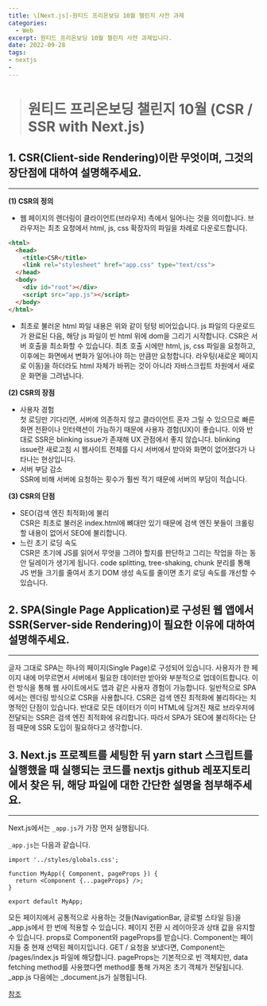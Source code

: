 ```yaml
---
title: \[Next.js]-원티드 프리온보딩 10월 챌린지 사전 과제
categories: 
  - Web
excerpt: 원티드 프리온보딩 10월 챌린지 사전 과제입니다.
date: 2022-09-28
tags:
- nextjs
- 
---
```







> # 원티드 프리온보딩 챌린지 10월 (CSR / SSR with Next.js)


## 1. CSR(Client-side Rendering)이란 무엇이며, 그것의 장단점에 대하여 설명해주세요.
---

**(1) CSR의 정의** <br>
- 웹 페이지의 렌더링이 클라이언트(브라우저) 측에서 일어나는 것을 의미합니다. 브라우저는 최초 요청에서 html, js, css 확장자의 파일을 차례로 다운로드합니다.

```html
<html>
  <head>
    <title>CSR</title>
    <link rel="stylesheet" href="app.css" type="text/css">
  </head>
  <body>
    <div id="root"></div>
    <script src="app.js"></script>
  </body>
</html>
```
- 최초로 불러온 html 파일 내용은 위와 같이 텅텅 비어있습니다. js 파일의 다운로드가 완료된 다음, 해당 js 파일이 빈 html 위에 dom을 그리기 시작합니다.
CSR은 서버 호출을 최소화할 수 있습니다. 최초 호출 시에만 html, js, css 파일을 요청하고, 이후에는 화면에서 변화가 일어나야 하는 만큼만 요청합니다. 라우팅(새로운 페이지로 이동)을 하더라도 html 자체가 바뀌는 것이 아니라 자바스크립트 차원에서 새로운 화면을 그려냅니다.

**(2) CSR의 장점** <br>

- 사용자 경험 <br>
첫 로딩만 기다리면, 서버에 의존하지 않고 클라이언트 혼자 그릴 수 있으므로 빠른 화면 전환이나 인터랙션이 가능하기 때문에 사용자 경험(UX)이 좋습니다. 이와 반대로 SSR은 blinking issue가 존재해 UX 관점에서 좋지 않습니다. blinking issue란 새로고침 시 웹사이트 전체를 다시 서버에서 받아와 화면이 없어졌다가 나타나는 현상입니다.
- 서버 부담 감소 <br>
SSR에 비해 서버에 요청하는 횟수가 훨씬 적기 때문에 서버의 부담이 적습니다.

**(3) CSR의 단점** <br>
- SEO(검색 엔진 최적화)에 불리 <br>
CSR은 최초로 불러온 index.html에 뼈대만 있기 때문에 검색 엔진 봇들이 크롤링 할 내용이 없어서 SEO에 불리합니다.
- 느린 초기 로딩 속도 <br>
CSR은 초기에 JS를 읽어서 무엇을 그려야 할지를 판단하고 그리는 작업을 하는 동안 딜레이가 생기게 됩니다. code splitting, tree-shaking, chunk 분리를 통해 JS 번들 크기를 줄여서 초기 DOM 생성 속도를 줄이면 초기 로딩 속도를 개선할 수 있습니다.

## 2. SPA(Single Page Application)로 구성된 웹 앱에서 SSR(Server-side Rendering)이 필요한 이유에 대하여 설명해주세요.
---

글자 그대로 SPA는 하나의 페이지(Single Page)로 구성되어 있습니다. 사용자가 한 페이지 내에 머무르면서 서버에서 필요한 데이터만 받아와 부분적으로 업데이트합니다. 이런 방식을 통해 웹 사이트에서도 앱과 같은 사용자 경험이 가능합니다.
일반적으로 SPA에서는 렌더링 방식으로 CSR을 사용합니다. CSR은 검색 엔진 최적화에 불리하다는 치명적인 단점이 있습니다. 반대로 모든 데이터가 이미 HTML에 담겨진 채로 브라우저에 전달되는 SSR은 검색 엔진 최적화에 유리합니다. 따라서 SPA가 SEO에 불리하다는 단점 때문에 SSR 도입이 필요하다고 생각합니다.

## 3. Next.js 프로젝트를 세팅한 뒤 yarn start 스크립트를 실행했을 때 실행되는 코드를 nextjs github 레포지토리에서 찾은 뒤, 해당 파일에 대한 간단한 설명을 첨부해주세요.
---

Next.js에서는 `_app.js`가 가장 먼저 실행됩니다.

`_app.js`는 다음과 같습니다.

```react
import '../styles/globals.css';

function MyApp({ Component, pageProps }) {
  return <Component {...pageProps} />;
}

export default MyApp;
```


모든 페이지에서 공통적으로 사용하는 것들(NavigationBar, 글로벌 스타일 등)을 _app.js에서 한 번에 적용할 수 있습니다.
페이지 전환 시 레이아웃과 상태 값을 유지할 수 있습니다.
props로 Component와 pageProps를 받습니다.
Component는 페이지들 중 현재 선택된 페이지입니다. GET / 요청을 보냈다면, Component는 /pages/index.js 파일에 해당합니다.
pageProps는 기본적으로 빈 객체지만, data fetching method를 사용했다면 method를 통해 가져온 초기 객체가 전달됩니다.
_app.js 다음에는 _document.js가 실행됩니다.


[참조](https://velog.io/@bjy100/Next.js-%EC%9B%90%ED%8B%B0%EB%93%9C-%ED%94%84%EB%A6%AC%EC%98%A8%EB%B3%B4%EB%94%A9-10%EC%9B%94-%EC%B1%8C%EB%A6%B0%EC%A7%80-%EC%82%AC%EC%A0%84-%EA%B3%BC%EC%A0%9C)
